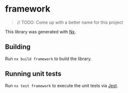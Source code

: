 # framework

> // TODO: Come up with a better name for this project

This library was generated with [Nx](https://nx.dev).

## Building

Run `nx build framework` to build the library.

## Running unit tests

Run `nx test framework` to execute the unit tests via [Jest](https://jestjs.io).
